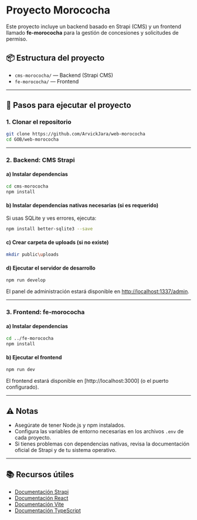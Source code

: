 # Proyecto Morococha

Este proyecto incluye un backend basado en Strapi (CMS) y un frontend llamado **fe-morococha** para la gestión de concesiones y solicitudes de permiso.

## 📦 Estructura del proyecto

- `cms-morococha/` — Backend (Strapi CMS)
- `fe-morococha/` — Frontend

---

## 🚀 Pasos para ejecutar el proyecto

### 1. Clonar el repositorio

```bash
git clone https://github.com/ArvickJara/web-morococha
cd GOB/web-morococha
```

---

### 2. Backend: CMS Strapi

#### a) Instalar dependencias

```bash
cd cms-morococha
npm install
```

#### b) Instalar dependencias nativas necesarias (si es requerido)

Si usas SQLite y ves errores, ejecuta:

```bash
npm install better-sqlite3 --save
```

#### c) Crear carpeta de uploads (si no existe)

```bash
mkdir public\uploads
```

#### d) Ejecutar el servidor de desarrollo

```bash
npm run develop
```

El panel de administración estará disponible en [http://localhost:1337/admin](http://localhost:1337/admin).

---

### 3. Frontend: fe-morococha

#### a) Instalar dependencias

```bash
cd ../fe-morococha
npm install
```

#### b) Ejecutar el frontend

```bash
npm run dev
```

El frontend estará disponible en [http://localhost:3000] (o el puerto configurado).

---

## ⚠️ Notas

- Asegúrate de tener Node.js y npm instalados.
- Configura las variables de entorno necesarias en los archivos `.env` de cada proyecto.
- Si tienes problemas con dependencias nativas, revisa la documentación oficial de Strapi y de tu sistema operativo.

---

## 📚 Recursos útiles

- [Documentación Strapi](https://docs.strapi.io/)
- [Documentación React](https://react.dev/)
- [Documentación Vite](https://vitejs.dev/)
- [Documentación TypeScript](https://www.typescriptlang.org/docs/)
